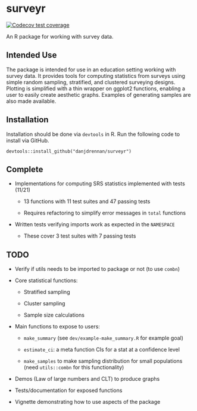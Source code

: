 # surveyr

[![Codecov test coverage](https://codecov.io/gh/danjdrennan/surveyr/branch/main/graph/badge.svg)](https://app.codecov.io/gh/danjdrennan/surveyr?branch=main)

An R package for working with survey data.

## Intended Use

The package is intended for use in an education setting working with survey data.
It provides tools for computing statistics from surveys using simple random
sampling, stratified, and clustered surveying designs.
Plotting is simplified with a thin wrapper on ggplot2 functions, enabling a user
to easily create aesthetic graphs.
Examples of generating samples are also made available.


## Installation

Installation should be done via `devtools` in R.
Run the following code to install via GitHub.

```{r}
devtools::install_github("danjdrennan/surveyr")
```

## Complete

* Implementations for computing SRS statistics implemented with tests (11/21)

    - 13 functions with 11 test suites and 47 passing tests
    
    - Requires refactoring to simplify error messages in `total` functions
    
* Written tests verifying imports work as expected in the `NAMESPACE`

    - These cover 3 test suites with 7 passing tests

## TODO

* Verify if utils needs to be imported to package or not (to use `combn`)

* Core statistical functions:

    - Stratified sampling
    
    - Cluster sampling
    
    - Sample size calculations
    
* Main functions to expose to users:

    - `make_summary` (see `dev/example-make_summary.R` for example goal)
    
    - `estimate_ci`: a meta function CIs for a stat at a confidence level
    
    - `make_samples` to make sampling distribution for small populations
    (need `utils::combn` for this functionality)
    
* Demos (Law of large numbers and CLT) to produce graphs

* Tests/documentation for exposed functions

* Vignette demonstrating how to use aspects of the package

